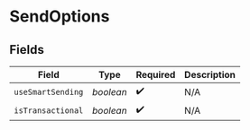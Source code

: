 # SendOptions


## Fields

| Field              | Type               | Required           | Description        |
| ------------------ | ------------------ | ------------------ | ------------------ |
| `useSmartSending`  | *boolean*          | :heavy_check_mark: | N/A                |
| `isTransactional`  | *boolean*          | :heavy_check_mark: | N/A                |